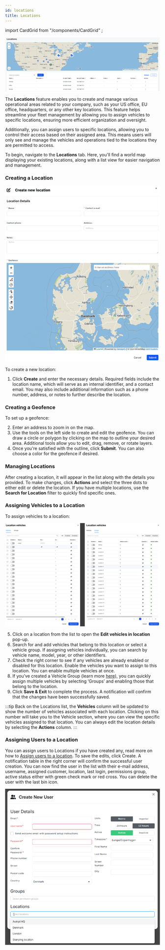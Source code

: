 ```yaml
---
id: locations
title: Locations
---
```

import CardGrid from "/components/CardGrid" ;

![Locations overview](/img/cloud/fleet_management/locations/locations_overview.jpg)

The **Locations** feature enables you to create and manage various operational 
areas related to your company, such as your US office, EU office, headquarters, 
or any other key locations. This feature helps streamline your fleet management 
by allowing you to assign vehicles to specific locations, ensuring more efficient
organization and oversight.

Additionally, you can assign users to specific locations, allowing you to control
their access based on their assigned area. This means users will only see and 
manage the vehicles and operations tied to the locations they are permitted to access.  

To begin, navigate to the **Locations** tab. Here, you'll find a world map displaying 
your existing locations, along with a list view for easier navigation and management. 

### Creating a Location

![Create Location](/img/cloud/fleet_management/locations/locations_create.png)

To create a new location: 
1. Click **Create** and enter the necessary details. Required fields include the 
   location name, which will serve as an internal identifier, and a contact email. 
   You may also include additional information such as a phone number, address, 
   or notes to further describe the location. 

### Creating a Geofence

To set up a geofence: 

2. Enter an address to zoom in on the map. 
3. Use the tools on the left side to create and edit the geofence. You can draw 
   a circle or polygon by clicking on the map to outline your desired area. 
   Additional tools allow you to edit, drag, remove, or rotate layers. 
4. Once you're satisfied with the outline, click **Submit**. You can also choose 
   a color for the geofence if desired. 

### Managing Locations

After creating a location, it will appear in the list along with the details you 
provided. To make changes, click **Actions** and select the three dots to either 
edit or delete the location. If you have multiple locations, use the 
**Search for Location** filter to quickly find specific ones. 

### Assigning Vehicles to a Location

To assign vehicles to a location:

![Location and vehicles](/img/cloud/fleet_management/locations/locations_add_vehicles.png)

5. Click on a location from the list to open the **Edit vehicles in location** pop-up. 
6. Search for and add vehicles that belong to this location or select a vehicle 
   group. If assigning vehicles individually, you can search by vehicle name, model,
   year, or other identifiers. 
7. Check the right corner to see if any vehicles are already enabled or disabled 
   for this location. Enable the vehicles you want to assign to this location. 
   You can enable multiple vehicles at once. 
8. If you’ve created a Vehicle Group (learn more [here](cloud/fleet_management/vehicles/groups.md)),
   you can quickly assign multiple vehicles by selecting ‘Groups’ and enabling 
   those that belong to the location. 
9. Click **Save & Exit** to complete the process. A notification will confirm 
   that the changes have been successfully saved. 

:::tip
Back on the Locations list, the **Vehicles** column will be updated to show the 
number of vehicles associated with each location. Clicking on this number will 
take you to the Vehicle section, where you can view the specific vehicles 
assigned to that location. You can always edit the location details by selecting 
the **Actions** column.
:::


### Assigning Users to a Location

You can assign users to Locations if 
you have created any, read more on how to [Assign users to a location](https://docs.autopi.io/cloud/accounts/#assigning-locations-to-users). To save the edits, click
Create. A notification table in the right corner will confirm the successful 
user creation. You can now find the user in the list with their e-mail address, 
username, assigned customer, location, last login, permissions group, active 
status either with green check mark or red cross. You can delete the user with 
the last bin icon.  

![Assign locations](/img/cloud/accounts/assign_locations.png)

